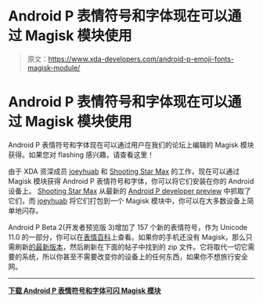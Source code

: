 # Android P 表情符号和字体现在可以通过 Magisk 模块使用

> 原文：<https://www.xda-developers.com/android-p-emoji-fonts-magisk-module/>

# Android P 表情符号和字体现在可以通过 Magisk 模块使用

Android P 表情符号和字体现在可以通过用户在我们的论坛上编辑的 Magisk 模块获得。如果您对 flashing 感兴趣，请查看这里！

由于 XDA 资深成员 [joeyhuab](https://forum.xda-developers.com/member.php?s=829c38c25eea17e98fc2843e37098969&u=4936496) 和 [Shooting Star Max](https://forum.xda-developers.com/member.php?u=5129798) 的工作，现在可以通过 Magisk 模块获得 Android P 表情符号和字体，你可以将它们安装在你的 Android 设备上。 [Shooting Star Max](https://forum.xda-developers.com/member.php?u=5129798) 从最新的 [Android P developer preview](https://www.xda-developers.com/android-p-developer-preview-3/) 中抓取了它们，而 [joeyhuab](https://forum.xda-developers.com/member.php?s=829c38c25eea17e98fc2843e37098969&u=4936496) 将它们打包到一个 Magisk 模块中，你可以在大多数设备上简单地闪存。

Android P Beta 2(开发者预览版 3)增加了 157 个新的表情符号，作为 Unicode 11.0 的一部分，你可以在[表情百科](https://emojipedia.org/unicode-11.0/)上查看。如果你的手机还没有 Magisk，那么只需刷新[的最新版本](https://www.xda-developers.com/how-to-install-magisk/)，然后刷新在下面的帖子中找到的 zip 文件。它将取代一切它需要的系统，所以你甚至不需要改变你的设备上的任何东西，如果你不想旅行安全网。

* * *

[**下载 Android P 表情符号和字体可闪 Magisk 模块**](https://forum.xda-developers.com/mi-a1/themes/magisk-android-p-fonts-emojis-t3801510)